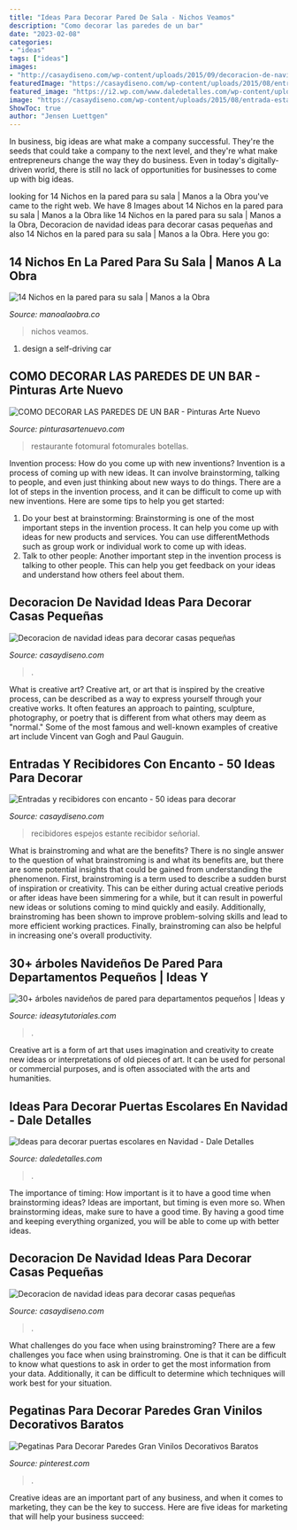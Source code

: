 ```yaml
---
title: "Ideas Para Decorar Pared De Sala - Nichos Veamos"
description: "Como decorar las paredes de un bar"
date: "2023-02-08"
categories:
- "ideas"
tags: ["ideas"]
images:
- "http://casaydiseno.com/wp-content/uploads/2015/09/decoracion-de-navidad-ideas-para-decorar-ramas-blancas.jpg"
featuredImage: "https://casaydiseno.com/wp-content/uploads/2015/08/entrada-estante-espejo-pared.jpg"
featured_image: "https://i2.wp.com/www.daledetalles.com/wp-content/uploads/2017/10/Idea-para-decorar-puertas-escolares-en-Navidad2.jpg?resize=550%2C807"
image: "https://casaydiseno.com/wp-content/uploads/2015/08/entrada-estante-espejo-pared.jpg"
ShowToc: true
author: "Jensen Luettgen"
---
```



In business, big ideas are what make a company successful. They're the seeds that could take a company to the next level, and they're what make entrepreneurs change the way they do business. Even in today's digitally-driven world, there is still no lack of opportunities for businesses to come up with big ideas.

	

		
looking for 14 Nichos en la pared para su sala | Manos a la Obra you've came to the right web. We have 8 Images about 14 Nichos en la pared para su sala | Manos a la Obra like 14 Nichos en la pared para su sala | Manos a la Obra, Decoracion de navidad ideas para decorar casas pequeñas and also 14 Nichos en la pared para su sala | Manos a la Obra. Here you go:
		
    
## 14 Nichos En La Pared Para Su Sala | Manos A La Obra

<img loading=lazy src="https://manoalaobra.co/wp-content/uploads/2016/10/1-98.jpg" onerror="this.onerror=null;this.src='https://tse4.mm.bing.net/th?id=OIP.OcNJyOWBoZvdSQPJlcBo4AHaJ4&amp;pid=15.1';" alt="14 Nichos en la pared para su sala | Manos a la Obra">

_Source: manoalaobra.co_

>nichos veamos. 

	

1. design a self-driving car 

    
## COMO DECORAR LAS PAREDES DE UN BAR - Pinturas Arte Nuevo

<img loading=lazy src="http://www.pinturasartenuevo.com/wp-content/uploads/DECORACION-BAR.jpg" onerror="this.onerror=null;this.src='https://tse2.mm.bing.net/th?id=OIP.WnQycX5wBlzBAwFc3NbRNQHaE9&amp;pid=15.1';" alt="COMO DECORAR LAS PAREDES DE UN BAR - Pinturas Arte Nuevo">

_Source: pinturasartenuevo.com_

>restaurante fotomural fotomurales botellas. 

	

Invention process: How do you come up with new inventions?
Invention is a process of coming up with new ideas. It can involve brainstorming, talking to people, and even just thinking about new ways to do things. There are a lot of steps in the invention process, and it can be difficult to come up with new inventions. Here are some tips to help you get started: 
1. Do your best at brainstorming: Brainstorming is one of the most important steps in the invention process. It can help you come up with ideas for new products and services. You can use differentMethods such as group work or individual work to come up with ideas. 
2. Talk to other people: Another important step in the invention process is talking to other people. This can help you get feedback on your ideas and understand how others feel about them. 

    
## Decoracion De Navidad Ideas Para Decorar Casas Pequeñas

<img loading=lazy src="http://casaydiseno.com/wp-content/uploads/2015/09/decoracion-de-navidad-ideas-para-decorar-ramas-blancas.jpg" onerror="this.onerror=null;this.src='https://tse1.mm.bing.net/th?id=OIP.-1kVmNqqSl7EkuC7WtvGlAHaLF&amp;pid=15.1';" alt="Decoracion de navidad ideas para decorar casas pequeñas">

_Source: casaydiseno.com_

>. 

	

What is creative art?
Creative art, or art that is inspired by the creative process, can be described as a way to express yourself through your creative works. It often features an approach to painting, sculpture, photography, or poetry that is different from what others may deem as "normal." Some of the most famous and well-known examples of creative art include Vincent van Gogh and Paul Gauguin.

    
## Entradas Y Recibidores Con Encanto - 50 Ideas Para Decorar

<img loading=lazy src="https://casaydiseno.com/wp-content/uploads/2015/08/entrada-estante-espejo-pared.jpg" onerror="this.onerror=null;this.src='https://tse4.mm.bing.net/th?id=OIP.HrL1thRSjT1yE3Y5KNm9CQHaKG&amp;pid=15.1';" alt="Entradas y recibidores con encanto - 50 ideas para decorar">

_Source: casaydiseno.com_

>recibidores espejos estante recibidor señorial. 

	

What is brainstroming and what are the benefits?
There is no single answer to the question of what brainstroming is and what its benefits are, but there are some potential insights that could be gained from understanding the phenomenon. First, brainstroming is a term used to describe a sudden burst of inspiration or creativity. This can be either during actual creative periods or after ideas have been simmering for a while, but it can result in powerful new ideas or solutions coming to mind quickly and easily. Additionally, brainstroming has been shown to improve problem-solving skills and lead to more efficient working practices. Finally, brainstroming can also be helpful in increasing one's overall productivity.

    
## 30+ árboles Navideños De Pared Para Departamentos Pequeños | Ideas Y

<img loading=lazy src="https://ideasytutoriales.com/wp-content/uploads/2018/11/Arbol-de-Navidad-para-Pared-09.jpg" onerror="this.onerror=null;this.src='https://tse1.mm.bing.net/th?id=OIP.CRhI8CU9oSxAcWaNfZOP7gHaJ4&amp;pid=15.1';" alt="30+ árboles navideños de pared para departamentos pequeños | Ideas y">

_Source: ideasytutoriales.com_

>. 

	

Creative art is a form of art that uses imagination and creativity to create new ideas or interpretations of old pieces of art. It can be used for personal or commercial purposes, and is often associated with the arts and humanities.

    
## Ideas Para Decorar Puertas Escolares En Navidad - Dale Detalles

<img loading=lazy src="https://i2.wp.com/www.daledetalles.com/wp-content/uploads/2017/10/Idea-para-decorar-puertas-escolares-en-Navidad2.jpg?resize=550%2C807" onerror="this.onerror=null;this.src='https://tse3.mm.bing.net/th?id=OIP.H5NqQZuh9PdbNTkctRNqVQHaK3&amp;pid=15.1';" alt="Ideas para decorar puertas escolares en Navidad - Dale Detalles">

_Source: daledetalles.com_

>. 

	

The importance of timing: How important is it to have a good time when brainstorming ideas?
Ideas are important, but timing is even more so. When brainstorming ideas, make sure to have a good time. By having a good time and keeping everything organized, you will be able to come up with better ideas.

    
## Decoracion De Navidad Ideas Para Decorar Casas Pequeñas

<img loading=lazy src="http://casaydiseno.com/wp-content/uploads/2015/09/decoracion-navidad-ideas-para-decorar-estilo-natural1.jpg" onerror="this.onerror=null;this.src='https://tse4.mm.bing.net/th?id=OIP.GdyhnFREK5vRKMAZwpL5AAHaKL&amp;pid=15.1';" alt="Decoracion de navidad ideas para decorar casas pequeñas">

_Source: casaydiseno.com_

>. 

	

What challenges do you face when using brainstroming?
There are a few challenges you face when using brainstroming. One is that it can be difficult to know what questions to ask in order to get the most information from your data. Additionally, it can be difficult to determine which techniques will work best for your situation.

    
## Pegatinas Para Decorar Paredes Gran Vinilos Decorativos Baratos

<img loading=lazy src="https://i.pinimg.com/736x/bc/07/66/bc076613a18778c920291723d65b57ea.jpg" onerror="this.onerror=null;this.src='https://tse2.mm.bing.net/th?id=OIP.s4rvJvaS4GTpgepBCC5cQQHaF7&amp;pid=15.1';" alt="Pegatinas Para Decorar Paredes Gran Vinilos Decorativos Baratos">

_Source: pinterest.com_

>. 

	

Creative ideas are an important part of any business, and when it comes to marketing, they can be the key to success. Here are five ideas for marketing that will help your business succeed: 

